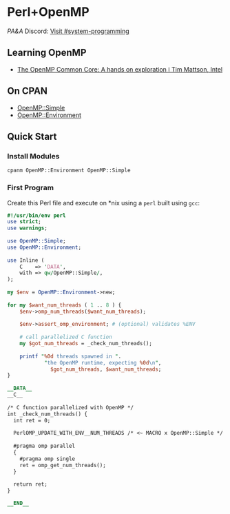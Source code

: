 # Perl+OpenMP

_PA&A_ Discord: [Visit #system-programming](https://discord.gg/WKz6bGnn9B)

## Learning OpenMP

* [The OpenMP Common Core: A hands on exploration ǀ Tim Mattson, Intel
](https://www.youtube.com/watch?v=T0csnAirv-U)

## On CPAN

* [OpenMP::Simple](https://metacpan.org/pod/OpenMP::Simple)
* [OpenMP::Environment](https://metacpan.org/pod/OpenMP::Environment)

## Quick Start
### Install Modules

`cpanm OpenMP::Environment OpenMP::Simple`

### First Program

Create this Perl file and execute on *nix using a `perl` built using `gcc`:

```perl
#!/usr/bin/env perl
use strict;
use warnings;
   
use OpenMP::Simple;
use OpenMP::Environment;
   
use Inline (
    C    => 'DATA',
    with => qw/OpenMP::Simple/,
);
   
my $env = OpenMP::Environment->new;
   
for my $want_num_threads ( 1 .. 8 ) {
    $env->omp_num_threads($want_num_threads);
 
    $env->assert_omp_environment; # (optional) validates %ENV
 
    # call parallelized C function
    my $got_num_threads = _check_num_threads();
 
    printf "%0d threads spawned in ".
            "the OpenMP runtime, expecting %0d\n",
              $got_num_threads, $want_num_threads;
}
   
__DATA__
__C__
 
/* C function parallelized with OpenMP */
int _check_num_threads() {
  int ret = 0;
 
  PerlOMP_UPDATE_WITH_ENV__NUM_THREADS /* <~ MACRO x OpenMP::Simple */
 
  #pragma omp parallel
  {
    #pragma omp single
    ret = omp_get_num_threads();
  }
 
  return ret;
}

__END__
```
